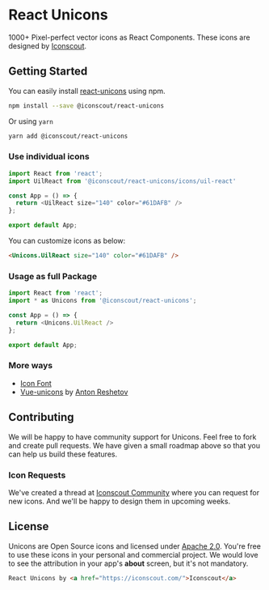 # React Unicons

1000+ Pixel-perfect vector icons as React Components. These icons are designed by [Iconscout](https://iconscout.com).

## Getting Started
You can easily install [react-unicons](https://iconscout.com/unicons) using npm.
```bash
npm install --save @iconscout/react-unicons
```
Or using `yarn`
```bash
yarn add @iconscout/react-unicons
```

### Use individual icons
```js
import React from 'react';
import UilReact from '@iconscout/react-unicons/icons/uil-react'

const App = () => {
  return <UilReact size="140" color="#61DAFB" />
};

export default App;
````

You can customize icons as below:
```html
<Unicons.UilReact size="140" color="#61DAFB" />
```

### Usage as full Package
```js
import React from 'react';
import * as Unicons from '@iconscout/react-unicons';

const App = () => {
  return <Unicons.UilReact />
};

export default App;
````

### More ways
- [Icon Font](https://github.com/Iconscout/unicons)
- [Vue-unicons](https://github.com/antonreshetov/vue-unicons) by [Anton Reshetov](https://github.com/antonreshetov)

## Contributing
We will be happy to have community support for Unicons. Feel free to fork and create pull requests. We have given a small roadmap above so that you can help us build these features.

### Icon Requests
We've created a thread at [Iconscout Community](https://discuss.iconscout.com/new-topic?title=Icon%20Request:%20%3Cicon%3E&body=Hey%20there,%20%3Cicon%3E%20will%20be%20great%20fit%20for%20Unicons.%20I%20would%20love%20to%20use%20it!&category=Unicons&tags=requests) where you can request for new icons. And we'll be happy to design them in upcoming weeks.

## License
Unicons are Open Source icons and licensed under [Apache 2.0](https://www.apache.org/licenses/LICENSE-2.0.txt). You're free to use these icons in your personal and commercial project. We would love to see the attribution in your app's **about** screen, but it's not mandatory.
```html
React Unicons by <a href="https://iconscout.com/">Iconscout</a>
```
